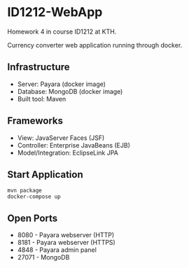 # ID1212-WebApp
Homework 4 in course ID1212 at KTH.

Currency converter web application running through docker.

## Infrastructure
* Server: Payara (docker image)
* Database: MongoDB (docker image)
* Built tool: Maven

## Frameworks
* View: JavaServer Faces (JSF)
* Controller: Enterprise JavaBeans (EJB)
* Model/Integration: EclipseLink JPA

## Start Application
``` 
mvn package
docker-compose up
```

## Open Ports
* 8080 - Payara webserver (HTTP)
* 8181 - Payara webserver (HTTPS)
* 4848 - Payara admin panel
* 27071 - MongoDB
